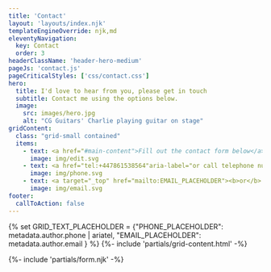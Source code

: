 ```yaml
---
title: 'Contact'
layout: 'layouts/index.njk'
templateEngineOverride: njk,md
eleventyNavigation:
  key: Contact
  order: 3
headerClassName: 'header-hero-medium'
pageJs: 'contact.js'
pageCriticalStyles: ['css/contact.css']
hero:
  title: I'd love to hear from you, please get in touch
  subtitle: Contact me using the options below.
  image:
    src: images/hero.jpg
    alt: "CG Guitars' Charlie playing guitar on stage"
gridContent:
  class: "grid-small contained"
  items:
    - text: <a href="#main-content">Fill out the contact form below</a>
      image: img/edit.svg
    - text: <a href="tel:+447861538564"aria-label="or call telephone number, PHONE_PLACEHOLDER"><b>or</b> call +447861538564</a>
      image: img/phone.svg
    - text: <a target="_top" href="mailto:EMAIL_PLACEHOLDER"><b>or</b> email EMAIL_PLACEHOLDER</a>
      image: img/email.svg
footer:
  callToAction: false
---
```

{% set GRID_TEXT_PLACEHOLDER = {"PHONE_PLACEHOLDER": metadata.author.phone | ariatel, "EMAIL_PLACEHOLDER": metadata.author.email } %}
{%- include 'partials/grid-content.html' -%}
<div class="contained secondary-article">
{%- include 'partials/form.njk' -%}
</div>
